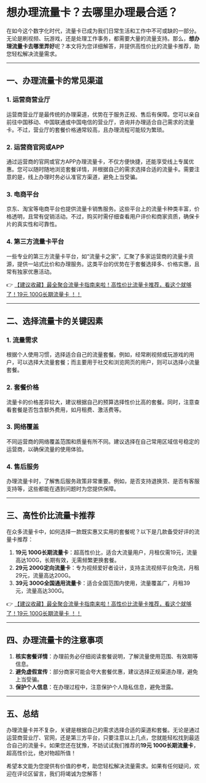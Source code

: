 # 想办理流量卡？去哪里办理最合适？

在如今这个数字化时代，流量卡已成为我们日常生活和工作中不可或缺的一部分。无论是刷视频、玩游戏，还是处理工作事务，都需要大量的流量支持。那么，**想办理流量卡去哪里弄好**呢？本文将为您详细解答，并提供高性价比的流量卡推荐，助您轻松解决流量需求。

---

## 一、办理流量卡的常见渠道

### 1. 运营商营业厅
运营商营业厅是最传统的办理渠道，优势在于服务正规、售后有保障。您可以亲自前往中国移动、中国联通或中国电信的营业厅，咨询并办理适合自己需求的流量卡。不过，营业厅的套餐价格通常较高，且办理流程可能较为繁琐。

### 2. 运营商官网或APP
通过运营商的官网或官方APP办理流量卡，不仅方便快捷，还能享受线上专属优惠。您可以随时随地浏览套餐详情，并根据自己的需求选择合适的流量卡。需要注意的是，线上办理时务必认准官方渠道，避免上当受骗。

### 3. 电商平台
京东、淘宝等电商平台也提供流量卡销售服务。这些平台上的流量卡种类丰富，价格透明，且常有促销活动。不过，购买时需仔细查看用户评价和商家资质，确保卡片的真实性和可靠性。

### 4. 第三方流量卡平台
一些专业的第三方流量卡平台，如“流量卡之家”，汇聚了多家运营商的流量卡资源，提供一站式比价和办理服务。这类平台的优势在于套餐选择多、价格实惠，且常有独家优惠活动。

👉 [【建议收藏】最全聚合流量卡指南来啦！高性价比流量卡推荐，看这个就够了！19元 100G长期流量卡 ！！](https://bit.ly/Liuliangka)

---

## 二、选择流量卡的关键因素

### 1. 流量需求
根据个人使用习惯，选择适合自己的流量套餐。例如，经常刷视频或玩游戏的用户，可以选择大流量套餐；而主要用于社交和浏览网页的用户，则可以选择小流量套餐。

### 2. 套餐价格
流量卡的价格差异较大，建议根据自己的预算选择性价比高的套餐。同时，注意查看套餐是否包含额外费用，如月租费、激活费等。

### 3. 网络覆盖
不同运营商的网络覆盖范围和质量有所不同。建议选择在自己常用区域信号稳定的运营商，以确保流量的使用体验。

### 4. 售后服务
办理流量卡时，了解售后服务政策非常重要。例如，是否支持退换货、是否有客服支持等，这些都能在遇到问题时为您提供保障。

---

## 三、高性价比流量卡推荐

在众多流量卡中，如何选择一款既实惠又实用的套餐呢？以下是几款备受好评的流量卡推荐：

1. **19元 100G长期流量卡**：超高性价比，适合大流量用户，月租仅需19元，流量高达100G，长期有效，无需频繁更换套餐。
2. **29元 200G定向流量卡**：专为视频爱好者设计，支持主流视频平台免流，月租29元，流量高达200G。
3. **39元 300G全国通用流量卡**：适合全国范围内使用，流量覆盖广，月租39元，流量高达300G。

👉 [【建议收藏】最全聚合流量卡指南来啦！高性价比流量卡推荐，看这个就够了！19元 100G长期流量卡 ！！](https://bit.ly/Liuliangka)

---

## 四、办理流量卡的注意事项

1. **核实套餐详情**：办理前务必仔细阅读套餐说明，了解流量使用范围、有效期等信息。
2. **避免虚假宣传**：部分商家可能会夸大套餐优惠，建议选择正规渠道办理，避免上当受骗。
3. **保护个人信息**：在办理过程中，注意保护个人隐私信息，避免泄露。

---

## 五、总结

办理流量卡并不复杂，关键是根据自己的需求选择合适的渠道和套餐。无论是通过运营商营业厅、官网，还是第三方平台，只要注意以上几点，您就能轻松找到最适合自己的流量卡。如果您还在犹豫，不妨试试我们推荐的**19元 100G长期流量卡**，超高性价比，绝对物超所值！

希望本文能为您提供有价值的参考，助您轻松解决流量需求。如果有任何疑问，欢迎在评论区留言，我们将竭诚为您解答！